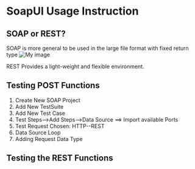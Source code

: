 # SoapUI Usage Instruction
## SOAP or REST?
SOAP is more general to be used in the large file format with fixed return type
![My image](http://www.ibm.com/developerworks/cn/webservices/0907_rest_soap/images/3.jpg)

REST Provides a light-weight and flexible environment.
## Testing POST Functions
1. Create New SOAP Project
2. Add New TestSuite
3. Add New Test Case
4. Test Steps-->Add Steps-->Data Source ==> Import available Ports
5. Test Request Chosen: HTTP--REST
6. Data Source Loop
7. Adding Request Data Type

## Testing the REST Functions
